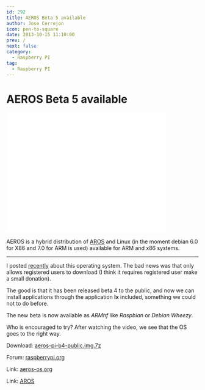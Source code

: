 ```yaml
---
id: 292
title: AEROS Beta 5 available
author: Jose Cerrejon
icon: pen-to-square
date: 2013-10-15 11:10:00
prev: /
next: false
category:
  - Raspberry PI
tag:
  - Raspberry PI
---
```


# AEROS Beta 5 available

<iframe width="420" height="315" src="//www.youtube.com/embed/nmUxs-fjQ8k" frameborder="0" allowfullscreen></iframe>

AEROS is a hybrid distribution of [AROS](http://www.aros.org) and Linux (in the moment debian 6.0 for X86 and 7.0 for ARM is used) available for ARM and x86 systems.

- - -
I posted [recently](/post.php?id=202) about this operating system. The bad news was that only allows registered users to download (I think it requires registered user make a small donation).

The good is that it has been released beta 4 to the public, and now we can install applications through the application **lx** included, something we could not to do before.

The new beta is now available as *ARMhf* like *Raspbian* or *Debian Wheezy*.

Who is encouraged to try? After watching the video, we see that the OS goes to the right way.

Download: [aeros-pi-b4-public.img.7z](http://www.aeros-os.org/aeros-pi-b4-public.img.7z)

Forum: [raspberrypi.org](http://www.raspberrypi.org/phpBB3/viewtopic.php?p=434031&sid=948256877de5ea9affef5bb246b103fd#p434031)

Link: [aeros-os.org](http://www.aeros-os.org)

Link: [AROS](http://aros.sourceforge.net)